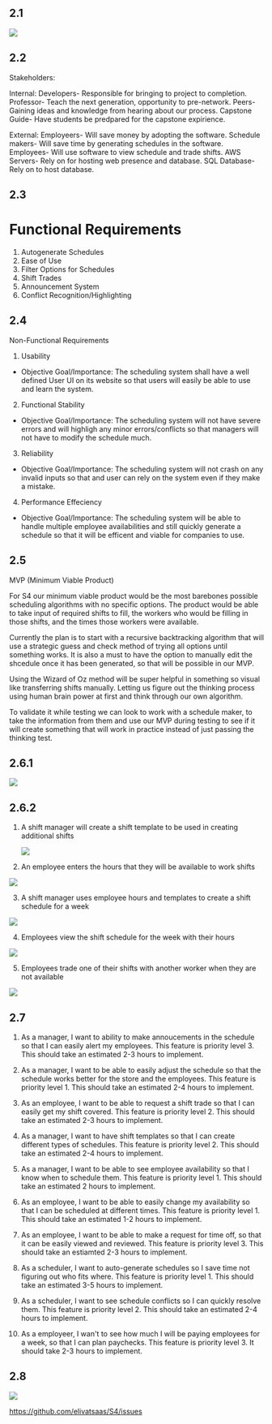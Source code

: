 ## 2.1
![](https://github.com/elivatsaas/S4/blob/Elliot_Branch/Deliverables/Media/2.6.1.png)

## 2.2

Stakeholders:

Internal:
Developers- Responsible for bringing to project to completion.
Professor- Teach the next generation, opportunity to pre-network.
Peers- Gaining ideas and knowledge from hearing about our process.
Capstone Guide- Have students be predpared for the capstone expirience. 

External:
Employeers- Will save money by adopting the software.
Schedule makers- Will save time by generating schedules in the software.
Employees- Will use software to view schedule and trade shifts.
AWS Servers- Rely on for hosting web presence and database.
SQL Database- Rely on to host database.

## 2.3

# Functional Requirements

1. Autogenerate Schedules
2. Ease of Use
3. Filter Options for Schedules
4. Shift Trades
5. Announcement System
6. Conflict Recognition/Highlighting

## 2.4 

Non-Functional Requirements

1. Usability
  - Objective Goal/Importance: The scheduling system shall have a well defined User UI on its website so that users will easily be able to use and learn the system.

2. Functional Stability
  - Objective Goal/Importance: The scheduling system will not have severe errors and will highligh any minor errors/conflicts so that managers will not have to modify the schedule much.

3. Reliability
  - Objective Goal/Importance: The scheduling system will not crash on any invalid inputs so that and user can rely on the system even if they make a mistake.

4. Performance Effeciency
  - Objective Goal/Importance: The scheduling system will be able to handle multiple employee availabilities and still quickly generate a schedule so that it will be efficent and viable for companies to use.

## 2.5

MVP (Minimum Viable Product)

For S4 our minimum viable product would be the most barebones possible scheduling algorithms with no specific options. The product would be able to take input
of required shifts to fill, the workers who would be filling in those shifts, and the times those workers were available.

Currently the plan is to start with a recursive backtracking algorithm that will use a strategic guess and check method of trying all options until something works.
It is also a must to have the option to manually edit the shcedule once it has been generated, so that will be possible in our MVP.

Using the Wizard of Oz method will be super helpful in something so visual like transferring shifts manually. Letting us figure out the thinking process using 
human brain power at first and think through our own algorithm.

To validate it while testing we can look to work with a schedule maker, to take the information from them and use our MVP during testing to see if it will 
create something that will work in practice instead of just passing the thinking test.

## 2.6.1

![](https://github.com/elivatsaas/S4/blob/Elliot_Branch/Deliverables/Media/2.6.1.png)

## 2.6.2

1. A shift manager will create a shift template to be used in creating additional shifts
  
   ![](https://github.com/elivatsaas/S4/blob/Elliot_Branch/Deliverables/Media/2.6.2.1.png)

2. An employee enters the hours that they will be available to work shifts 

![](https://github.com/elivatsaas/S4/blob/Elliot_Branch/Deliverables/Media/2.6.2.2.png)

3. A shift manager uses employee hours and templates to create a shift schedule for a week 

![](https://github.com/elivatsaas/S4/blob/Elliot_Branch/Deliverables/Media/2.6.2.3.png)

4. Employees view the shift schedule for the week with their hours 

![](https://github.com/elivatsaas/S4/blob/Elliot_Branch/Deliverables/Media/2.6.2.4.png)

5. Employees trade one of their shifts with another worker when they are not available

![](https://github.com/elivatsaas/S4/blob/Elliot_Branch/Deliverables/Media/2.6.2.5.png)

## 2.7

1. As a manager, I want to ability to make annoucements in the schedule so that I can easily alert my employees.
  This feature is priority level 3. This should take an estimated 2-3 hours to implement.
  
2. As a manager, I want to be able to easily adjust the schedule so that the schedule works better for the store and the employees.
  This feature is priority level 1. This should take an estimated 2-4 hours to implement. 
  
3. As an employee, I want to be able to request a shift trade so that I can easily get my shift covered.
  This feature is priority level 2. This should take an estimated 2-3 hours to implement.
  
4. As a manager, I want to have shift templates so that I can create different types of schedules. 
  This feature is priority level 2. This should take an estimated 2-4 hours to implement. 
  
5. As a manager, I want to be able to see employee availability so that I know when to schedule them. 
  This feature is priority level 1. This should take an estimated 2 hours to implement. 
  
6. As an employee, I want to be able to easily change my availability so that I can be scheduled at different times. 
  This feature is priority level 1. This should take an estimated 1-2 hours to implement. 
  
7. As an employee, I want to be able to make a request for time off, so that it can be easily viewed and reviewed.
  This feature is priority level 3. This should take an estiamted 2-3 hours to implement. 
  
8. As a scheduler, I want to auto-generate schedules so I save time not figuring out who fits where. 
  This feature is priority level 1. This should take an estimated 3-5 hours to implement.
  
9. As a scheduler, I want to see schedule conflicts so I can quickly resolve them. 
  This feature is priority level 2. This should take an estimated 2-4 hours to implement.
  
10. As a employeer, I wan't to see how much I will be paying employees for a week, so that I can plan paychecks. 
  This feature is priority level 3. It should take 2-3 hours to implement.

## 2.8

![](https://github.com/elivatsaas/S4/blob/Elliot_Branch/Deliverables/Media/2.8.1.png)

https://github.com/elivatsaas/S4/issues

